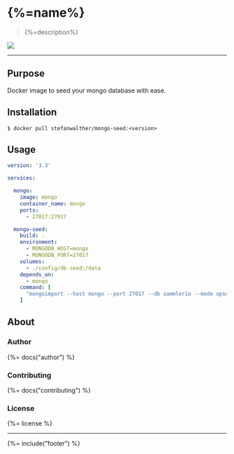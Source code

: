# {%=name%}

> {%=description%}

[![](https://images.microbadger.com/badges/image/stefanwalther/mongo-seed.svg)](https://microbadger.com/images/stefanwalther/mongo-seed "Get your own image badge on microbadger.com")

---

## Purpose

Docker image to seed your mongo database with ease.

## Installation

```
$ docker pull stefanwalther/mongo-seed:<version>
```

## Usage

```yaml
version: '3.3'

services:

  mongo:
    image: mongo
    container_name: mongo
    ports:
      - 27017:27017

  mongo-seed:
    build: .
    environment:
      - MONGODB_HOST=mongo
      - MONGODB_PORT=27017
    volumes:
      - ./config/db-seed:/data
    depends_on:
      - mongo
    command: [
      "mongoimport --host mongo --port 27017 --db sammlerio --mode upsert --type json --file /data/auth-service~~user.json --jsonArray"
    ]

```


## About

### Author
{%= docs("author") %}

### Contributing
{%= docs("contributing") %}

### License
{%= license %}

***

{%= include("footer") %}